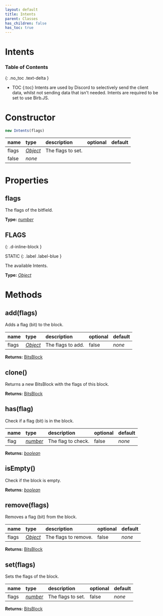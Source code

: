 ```yaml
---
layout: default
title: Intents
parent: Classes
has_children: false
has_toc: true
---
```


# Intents
### Table of Contents
{: .no_toc .text-delta }

- TOC
{:toc}
Intents are used by Discord to selectively send the
client data, whilst not sending data that isn't
needed. Intents are required to be set to use
Birb.JS.
# Constructor
```js
new Intents(flags)
```

| name | type | description | optional | default |
|:-----|:-----|:------------|:---------|:--------|
| flags | *[Object](https://developer.mozilla.org/en-US/docs/Web/JavaScript/Reference/Global_Objects/Object)* | The flags to set.
 | false | *none* |

# Properties
## flags
The flags of the bitfield.

**Type:** *[number](https://developer.mozilla.org/en-US/docs/Web/JavaScript/Reference/Global_Objects/number)*

## FLAGS
{: .d-inline-block }

STATIC
{: .label .label-blue }

The available Intents.

**Type:** *[Object](https://developer.mozilla.org/en-US/docs/Web/JavaScript/Reference/Global_Objects/Object)*

# Methods
## add(flags)
Adds a flag (bit) to the block.

| name | type | description | optional | default |
|:-----|:-----|:------------|:---------|:--------|
| flags | *[Object](https://developer.mozilla.org/en-US/docs/Web/JavaScript/Reference/Global_Objects/Object)* | The flags to add. | false | *none* |

**Returns:** [BitsBlock](/classes/BitsBlock)

## clone()
Returns a new BitsBlock with the flags of this
block.

**Returns:** [BitsBlock](/classes/BitsBlock)

## has(flag)
Check if a flag (bit) is in the block.

| name | type | description | optional | default |
|:-----|:-----|:------------|:---------|:--------|
| flag | *[number](https://developer.mozilla.org/en-US/docs/Web/JavaScript/Reference/Global_Objects/number)* | The flag to check. | false | *none* |

**Returns:** *[boolean](https://developer.mozilla.org/en-US/docs/Web/JavaScript/Reference/Global_Objects/boolean)*

## isEmpty()
Check if the block is empty.

**Returns:** *[boolean](https://developer.mozilla.org/en-US/docs/Web/JavaScript/Reference/Global_Objects/boolean)*

## remove(flags)
Removes a flag (bit) from the block.

| name | type | description | optional | default |
|:-----|:-----|:------------|:---------|:--------|
| flags | *[Object](https://developer.mozilla.org/en-US/docs/Web/JavaScript/Reference/Global_Objects/Object)* | The flags to remove. | false | *none* |

**Returns:** [BitsBlock](/classes/BitsBlock)

## set(flags)
Sets the flags of the block.

| name | type | description | optional | default |
|:-----|:-----|:------------|:---------|:--------|
| flags | *[number](https://developer.mozilla.org/en-US/docs/Web/JavaScript/Reference/Global_Objects/number)* | The flags to set. | false | *none* |

**Returns:** [BitsBlock](/classes/BitsBlock)

